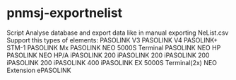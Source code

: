 # pnmsj-exportnelist
Script Analyse database and export data like in manual exporting NeList.csv
Support this types of elements:
PASOLINK V3
PASOLINK V4
PASOLINK+ STM-1
PASOLINK Mx
PASOLINK NEO
5000S Terminal
PASOLINK NEO HP
PASOLINK NEO HP/A
iPASOLINK 200
iPASOLINK 200
iPASOLINK 200
iPASOLINK 200
iPASOLINK 400
iPASOLINK EX
5000S Terminal(2x)
NEO Extension
ePASOLINK
